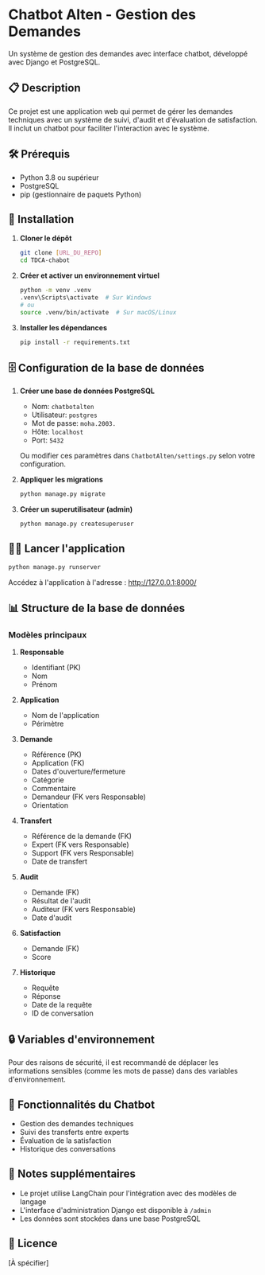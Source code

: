 # Chatbot Alten - Gestion des Demandes

Un système de gestion des demandes avec interface chatbot, développé avec Django et PostgreSQL.

## 📋 Description

Ce projet est une application web qui permet de gérer les demandes techniques avec un système de suivi, d'audit et d'évaluation de satisfaction. Il inclut un chatbot pour faciliter l'interaction avec le système.

## 🛠️ Prérequis

- Python 3.8 ou supérieur
- PostgreSQL
- pip (gestionnaire de paquets Python)

## 🚀 Installation

1. **Cloner le dépôt**
   ```bash
   git clone [URL_DU_REPO]
   cd TDCA-chabot
   ```

2. **Créer et activer un environnement virtuel**
   ```bash
   python -m venv .venv
   .venv\Scripts\activate  # Sur Windows
   # ou
   source .venv/bin/activate  # Sur macOS/Linux
   ```

3. **Installer les dépendances**
   ```bash
   pip install -r requirements.txt
   ```

## 🗄️ Configuration de la base de données

1. **Créer une base de données PostgreSQL**
   - Nom: `chatbotalten`
   - Utilisateur: `postgres`
   - Mot de passe: `moha.2003.`
   - Hôte: `localhost`
   - Port: `5432`

   Ou modifier ces paramètres dans `ChatbotAlten/settings.py` selon votre configuration.

2. **Appliquer les migrations**
   ```bash
   python manage.py migrate
   ```

3. **Créer un superutilisateur (admin)**
   ```bash
   python manage.py createsuperuser
   ```

## 🏃‍♂️ Lancer l'application

```bash
python manage.py runserver
```

Accédez à l'application à l'adresse : http://127.0.0.1:8000/

## 📊 Structure de la base de données

### Modèles principaux

1. **Responsable**
   - Identifiant (PK)
   - Nom
   - Prénom

2. **Application**
   - Nom de l'application
   - Périmètre

3. **Demande**
   - Référence (PK)
   - Application (FK)
   - Dates d'ouverture/fermeture
   - Catégorie
   - Commentaire
   - Demandeur (FK vers Responsable)
   - Orientation

4. **Transfert**
   - Référence de la demande (FK)
   - Expert (FK vers Responsable)
   - Support (FK vers Responsable)
   - Date de transfert

5. **Audit**
   - Demande (FK)
   - Résultat de l'audit
   - Auditeur (FK vers Responsable)
   - Date d'audit

6. **Satisfaction**
   - Demande (FK)
   - Score

7. **Historique**
   - Requête
   - Réponse
   - Date de la requête
   - ID de conversation

## 🔒 Variables d'environnement

Pour des raisons de sécurité, il est recommandé de déplacer les informations sensibles (comme les mots de passe) dans des variables d'environnement.

## 🤖 Fonctionnalités du Chatbot

- Gestion des demandes techniques
- Suivi des transferts entre experts
- Évaluation de la satisfaction
- Historique des conversations

## 📝 Notes supplémentaires

- Le projet utilise LangChain pour l'intégration avec des modèles de langage
- L'interface d'administration Django est disponible à `/admin`
- Les données sont stockées dans une base PostgreSQL

## 📄 Licence

[À spécifier]
